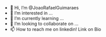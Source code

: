 - 👋 Hi, I’m @JoaoRafaelGuimaraes
- 👀 I’m interested in ...
- 🌱 I’m currently learning ...
- 💞️ I’m looking to collaborate on ...
- 📫 How to reach me on linkedin! Link on Bio

<!---
JoaoRafaelGuimaraes/JoaoRafaelGuimaraes is a ✨ special ✨ repository because its `README.md` (this file) appears on your GitHub profile.
You can click the Preview link to take a look at your changes.
--->
